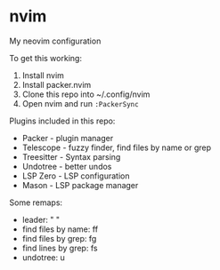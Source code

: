 # nvim 

My neovim configuration

To get this working:

1. Install nvim
2. Install packer.nvim
3. Clone this repo into ~/.config/nvim
4. Open nvim and run `:PackerSync`


Plugins included in this repo:

- Packer - plugin manager
- Telescope - fuzzy finder, find files by name or grep
- Treesitter - Syntax parsing
- Undotree - better undos
- LSP Zero - LSP configuration
- Mason - LSP package manager



Some remaps:

- leader: " "
- find files by name: <leader>ff
- find files by grep: <leader>fg
- find lines by grep: <leader>fs
- undotree: <leader>u
